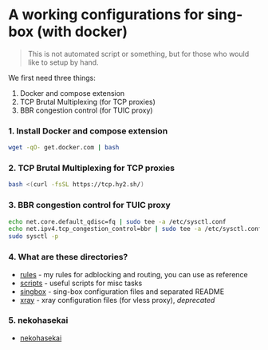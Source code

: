 A working configurations for sing-box (with docker)
===

> This is not automated script or something, but for those who would like to setup by hand.

We first need three things:
1. Docker and compose extension
2. TCP Brutal Multiplexing (for TCP proxies)
3. BBR congestion control (for TUIC proxy)

### 1. Install Docker and compose extension

```sh
wget -qO- get.docker.com | bash
```

### 2. TCP Brutal Multiplexing for TCP proxies

```sh
bash <(curl -fsSL https://tcp.hy2.sh/)
```


### 3. BBR congestion control for TUIC proxy
```sh
echo net.core.default_qdisc=fq | sudo tee -a /etc/sysctl.conf
echo net.ipv4.tcp_congestion_control=bbr | sudo tee -a /etc/sysctl.conf
sudo sysctl -p
```

### 4. What are these directories?
- [rules](/rules/) - my rules for adblocking and routing, you can use as reference
- [scripts](/scripts/) - useful scripts for misc tasks
- [singbox](/singbox/) - sing-box configuration files and separated README
- [xray](/xray/) - xray configuration files (for vless proxy), _deprecated_


### 5. nekohasekai
- [nekohasekai](https://github.com/nekohasekai)